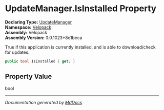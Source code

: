 ﻿<!--  
  <auto-generated>   
    The contents of this file were generated by a tool.  
    Changes to this file may be list if the file is regenerated  
  </auto-generated>   
-->

# UpdateManager.IsInstalled Property

**Declaring Type:** [UpdateManager](../index.md)  
**Namespace:** [Velopack](../../index.md)  
**Assembly:** Velopack  
**Assembly Version:** 0.0.1023+8e1beca

 True if this application is currently installed, and is able to download\/check for updates. 

```csharp
public bool IsInstalled { get; }
```

## Property Value

bool

___

*Documentation generated by [MdDocs](https://github.com/ap0llo/mddocs)*
